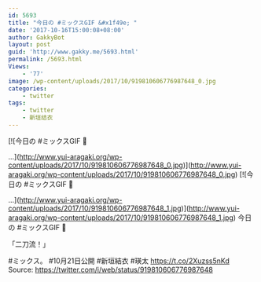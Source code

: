 ```yaml
---
id: 5693
title: "今日の #ミックスGIF &#x1f49e; "
date: '2017-10-16T15:00:08+08:00'
author: GakkyBot
layout: post
guid: 'http://www.gakky.me/5693.html'
permalink: /5693.html
Views:
    - '77'
image: /wp-content/uploads/2017/10/919810606776987648_0.jpg
categories:
    - twitter
tags:
    - twitter
    - 新垣结衣
---
```


[![今日の #ミックスGIF 💞

...](http://www.yui-aragaki.org/wp-content/uploads/2017/10/919810606776987648_0.jpg)](http://www.yui-aragaki.org/wp-content/uploads/2017/10/919810606776987648_0.jpg)
[![今日の #ミックスGIF 💞

...](http://www.yui-aragaki.org/wp-content/uploads/2017/10/919810606776987648_1.jpg)](http://www.yui-aragaki.org/wp-content/uploads/2017/10/919810606776987648_1.jpg)
今日の #ミックスGIF 💞

「二刀流！」

\#ミックス。 #10月21日公開
\#新垣結衣 #瑛太 https://t.co/2Xuzss5nKd
Source: <https://twitter.com/i/web/status/919810606776987648>

